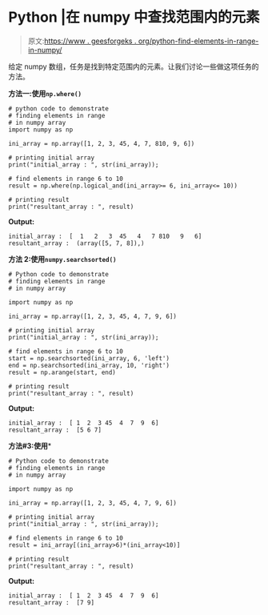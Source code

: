 # Python |在 numpy 中查找范围内的元素

> 原文:[https://www . geesforgeks . org/python-find-elements-in-range-in-numpy/](https://www.geeksforgeeks.org/python-find-elements-within-range-in-numpy/)

给定 numpy 数组，任务是找到特定范围内的元素。让我们讨论一些做这项任务的方法。

**方法一:使用`np.where()`**

```
# python code to demonstrate
# finding elements in range
# in numpy array
import numpy as np

ini_array = np.array([1, 2, 3, 45, 4, 7, 810, 9, 6])

# printing initial array
print("initial_array : ", str(ini_array));

# find elements in range 6 to 10
result = np.where(np.logical_and(ini_array>= 6, ini_array<= 10))

# printing result
print("resultant_array : ", result)
```

**Output:**

```
initial_array :  [  1   2   3  45   4   7 810   9   6]
resultant_array :  (array([5, 7, 8]),)

```

**方法 2:使用`numpy.searchsorted()`**

```
# Python code to demonstrate
# finding elements in range
# in numpy array

import numpy as np

ini_array = np.array([1, 2, 3, 45, 4, 7, 9, 6])

# printing initial array
print("initial_array : ", str(ini_array));

# find elements in range 6 to 10
start = np.searchsorted(ini_array, 6, 'left')
end = np.searchsorted(ini_array, 10, 'right')
result = np.arange(start, end)

# printing result
print("resultant_array : ", result)
```

**Output:**

```
initial_array :  [ 1  2  3 45  4  7  9  6]
resultant_array :  [5 6 7]

```

**方法#3:使用***

```
# Python code to demonstrate
# finding elements in range
# in numpy array

import numpy as np

ini_array = np.array([1, 2, 3, 45, 4, 7, 9, 6])

# printing initial array
print("initial_array : ", str(ini_array));

# find elements in range 6 to 10
result = ini_array[(ini_array>6)*(ini_array<10)]

# printing result
print("resultant_array : ", result)
```

**Output:**

```
initial_array :  [ 1  2  3 45  4  7  9  6]
resultant_array :  [7 9]

```